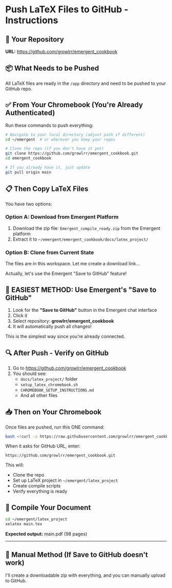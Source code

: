 # Push LaTeX Files to GitHub - Instructions

## 🎯 Your Repository
**URL:** https://github.com/growlrr/emergent_cookbook

## 📦 What Needs to be Pushed

All LaTeX files are ready in the `/app` directory and need to be pushed to your GitHub repo.

## ✅ From Your Chromebook (You're Already Authenticated)

Run these commands to push everything:

```bash
# Navigate to your local directory (adjust path if different)
cd ~/emergent  # or wherever you keep your repos

# Clone the repo (if you don't have it yet)
git clone https://github.com/growlrr/emergent_cookbook.git
cd emergent_cookbook

# If you already have it, just update
git pull origin main
```

## 📋 Then Copy LaTeX Files

You have two options:

### Option A: Download from Emergent Platform
1. Download the zip file: `Emergent_compile_ready.zip` from the Emergent platform
2. Extract it to `~/emergent/emergent_cookbook/docs/latex_project/`

### Option B: Clone from Current State
The files are in this workspace. Let me create a download link...

Actually, let's use the Emergent "Save to GitHub" feature!

## 🚀 EASIEST METHOD: Use Emergent's "Save to GitHub"

1. Look for the **"Save to GitHub"** button in the Emergent chat interface
2. Click it
3. Select repository: **growlrr/emergent_cookbook**
4. It will automatically push all changes!

This is the simplest way since you're already connected.

## 🔍 After Push - Verify on GitHub

1. Go to https://github.com/growlrr/emergent_cookbook
2. You should see:
   - `docs/latex_project/` folder
   - `setup_latex_chromebook.sh`
   - `CHROMEBOOK_SETUP_INSTRUCTIONS.md`
   - And all other files

## 📥 Then on Your Chromebook

Once files are pushed, run this ONE command:

```bash
bash <(curl -s https://raw.githubusercontent.com/growlrr/emergent_cookbook/main/setup_latex_chromebook.sh)
```

When it asks for GitHub URL, enter:
```
https://github.com/growlrr/emergent_cookbook.git
```

This will:
- Clone the repo
- Set up LaTeX project in `~/emergent/latex_project`
- Create compile scripts
- Verify everything is ready

## 🎨 Compile Your Document

```bash
cd ~/emergent/latex_project
xelatex main.tex
```

**Expected output:** main.pdf (98 pages)

---

## 📝 Manual Method (If Save to GitHub doesn't work)

I'll create a downloadable zip with everything, and you can manually upload to GitHub.
